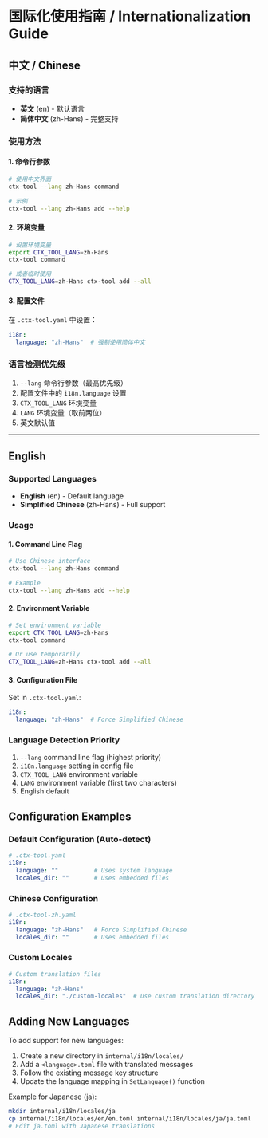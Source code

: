 # 国际化使用指南 / Internationalization Guide

## 中文 / Chinese

### 支持的语言
- **英文** (en) - 默认语言
- **简体中文** (zh-Hans) - 完整支持

### 使用方法

#### 1. 命令行参数
```bash
# 使用中文界面
ctx-tool --lang zh-Hans command

# 示例
ctx-tool --lang zh-Hans add --help
```

#### 2. 环境变量
```bash
# 设置环境变量
export CTX_TOOL_LANG=zh-Hans
ctx-tool command

# 或者临时使用
CTX_TOOL_LANG=zh-Hans ctx-tool add --all
```

#### 3. 配置文件
在 `.ctx-tool.yaml` 中设置：
```yaml
i18n:
  language: "zh-Hans"  # 强制使用简体中文
```

### 语言检测优先级
1. `--lang` 命令行参数（最高优先级）
2. 配置文件中的 `i18n.language` 设置
3. `CTX_TOOL_LANG` 环境变量
4. `LANG` 环境变量（取前两位）
5. 英文默认值

---

## English

### Supported Languages
- **English** (en) - Default language
- **Simplified Chinese** (zh-Hans) - Full support

### Usage

#### 1. Command Line Flag
```bash
# Use Chinese interface
ctx-tool --lang zh-Hans command

# Example
ctx-tool --lang zh-Hans add --help
```

#### 2. Environment Variable
```bash
# Set environment variable
export CTX_TOOL_LANG=zh-Hans
ctx-tool command

# Or use temporarily
CTX_TOOL_LANG=zh-Hans ctx-tool add --all
```

#### 3. Configuration File
Set in `.ctx-tool.yaml`:
```yaml
i18n:
  language: "zh-Hans"  # Force Simplified Chinese
```

### Language Detection Priority
1. `--lang` command line flag (highest priority)
2. `i18n.language` setting in config file
3. `CTX_TOOL_LANG` environment variable
4. `LANG` environment variable (first two characters)
5. English default

## Configuration Examples

### Default Configuration (Auto-detect)
```yaml
# .ctx-tool.yaml
i18n:
  language: ""          # Uses system language
  locales_dir: ""       # Uses embedded files
```

### Chinese Configuration
```yaml
# .ctx-tool-zh.yaml
i18n:
  language: "zh-Hans"   # Force Simplified Chinese
  locales_dir: ""       # Uses embedded files
```

### Custom Locales
```yaml
# Custom translation files
i18n:
  language: "zh-Hans"
  locales_dir: "./custom-locales"  # Use custom translation directory
```

## Adding New Languages

To add support for new languages:

1. Create a new directory in `internal/i18n/locales/`
2. Add a `<language>.toml` file with translated messages
3. Follow the existing message key structure
4. Update the language mapping in `SetLanguage()` function

Example for Japanese (ja):
```bash
mkdir internal/i18n/locales/ja
cp internal/i18n/locales/en/en.toml internal/i18n/locales/ja/ja.toml
# Edit ja.toml with Japanese translations
```